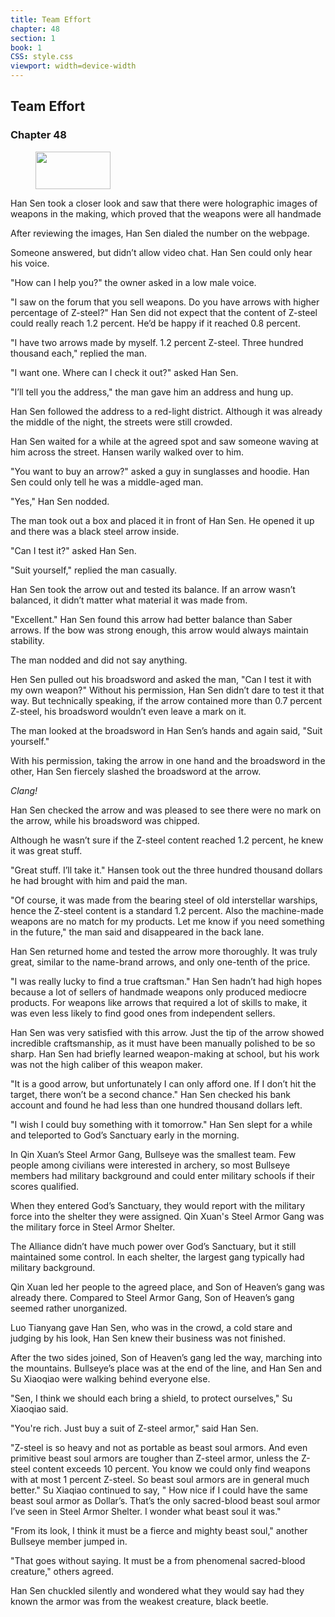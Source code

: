 ```yaml
---
title: Team Effort
chapter: 48
section: 1
book: 1
CSS: style.css
viewport: width=device-width
---
```


## Team Effort

### Chapter 48

<figure>
	<img src="../Images/gem.gif" alt="" id="gem" width="120" height="60" />
</figure>

Han Sen took a closer look and saw that there were holographic images of weapons in the making, which proved that the weapons were all handmade

After reviewing the images, Han Sen dialed the number on the webpage.

Someone answered, but didn’t allow video chat. Han Sen could only hear his voice.

"How can I help you?" the owner asked in a low male voice.

"I saw on the forum that you sell weapons. Do you have arrows with higher percentage of Z-steel?" Han Sen did not expect that the content of Z-steel could really reach 1.2 percent. He’d be happy if it reached 0.8 percent.

"I have two arrows made by myself. 1.2 percent Z-steel. Three hundred thousand each," replied the man.

"I want one. Where can I check it out?" asked Han Sen.

"I’ll tell you the address," the man gave him an address and hung up.

Han Sen followed the address to a red-light district. Although it was already the middle of the night, the streets were still crowded.

Han Sen waited for a while at the agreed spot and saw someone waving at him across the street. Hansen warily walked over to him.

"You want to buy an arrow?" asked a guy in sunglasses and hoodie. Han Sen could only tell he was a middle-aged man.

"Yes," Han Sen nodded.

The man took out a box and placed it in front of Han Sen. He opened it up and there was a black steel arrow inside.

"Can I test it?" asked Han Sen.

"Suit yourself," replied the man casually.

Han Sen took the arrow out and tested its balance. If an arrow wasn’t balanced, it didn’t matter what material it was made from.

"Excellent." Han Sen found this arrow had better balance than Saber arrows. If the bow was strong enough, this arrow would always maintain stability.

The man nodded and did not say anything.

Hen Sen pulled out his broadsword and asked the man, "Can I test it with my own weapon?" Without his permission, Han Sen didn’t dare to test it that way. But technically speaking, if the arrow contained more than 0.7 percent Z-steel, his broadsword wouldn’t even leave a mark on it.

The man looked at the broadsword in Han Sen’s hands and again said, "Suit yourself."

With his permission, taking the arrow in one hand and the broadsword in the other, Han Sen fiercely slashed the broadsword at the arrow.

*Clang!*

Han Sen checked the arrow and was pleased to see there were no mark on the arrow, while his broadsword was chipped.

Although he wasn’t sure if the Z-steel content reached 1.2 percent, he knew it was great stuff.

"Great stuff. I’ll take it." Hansen took out the three hundred thousand dollars he had brought with him and paid the man.

"Of course, it was made from the bearing steel of old interstellar warships, hence the Z-steel content is a standard 1.2 percent. Also the machine-made weapons are no match for my products. Let me know if you need something in the future," the man said and disappeared in the back lane.

Han Sen returned home and tested the arrow more thoroughly. It was truly great, similar to the name-brand arrows, and only one-tenth of the price.

"I was really lucky to find a true craftsman." Han Sen hadn’t had high hopes because a lot of sellers of handmade weapons only produced mediocre products. For weapons like arrows that required a lot of skills to make, it was even less likely to find good ones from independent sellers.

Han Sen was very satisfied with this arrow. Just the tip of the arrow showed incredible craftsmanship, as it must have been manually polished to be so sharp. Han Sen had briefly learned weapon-making at school, but his work was not the high caliber of this weapon maker.

"It is a good arrow, but unfortunately I can only afford one. If I don’t hit the target, there won’t be a second chance." Han Sen checked his bank account and found he had less than one hundred thousand dollars left.

"I wish I could buy something with it tomorrow." Han Sen slept for a while and teleported to God’s Sanctuary early in the morning.

In Qin Xuan’s Steel Armor Gang, Bullseye was the smallest team. Few people among civilians were interested in archery, so most Bullseye members had military background and could enter military schools if their scores qualified.

When they entered God’s Sanctuary, they would report with the military force into the shelter they were assigned. Qin Xuan's Steel Armor Gang was the military force in Steel Armor Shelter.

The Alliance didn’t have much power over God’s Sanctuary, but it still maintained some control. In each shelter, the largest gang typically had military background.

Qin Xuan led her people to the agreed place, and Son of Heaven’s gang was already there. Compared to Steel Armor Gang, Son of Heaven’s gang seemed rather unorganized.

Luo Tianyang gave Han Sen, who was in the crowd, a cold stare and judging by his look, Han Sen knew their business was not finished.

After the two sides joined, Son of Heaven’s gang led the way, marching into the mountains. Bullseye’s place was at the end of the line, and Han Sen and Su Xiaoqiao were walking behind everyone else.

"Sen, I think we should each bring a shield, to protect ourselves," Su Xiaoqiao said.

"You're rich. Just buy a suit of Z-steel armor," said Han Sen.

"Z-steel is so heavy and not as portable as beast soul armors. And even primitive beast soul armors are tougher than Z-steel armor, unless the Z-steel content exceeds 10 percent. You know we could only find weapons with at most 1 percent Z-steel. So beast soul armors are in general much better." Su Xiaqiao continued to say, " How nice if I could have the same beast soul armor as Dollar’s. That’s the only sacred-blood beast soul armor I’ve seen in Steel Armor Shelter. I wonder what beast soul it was."

"From its look, I think it must be a fierce and mighty beast soul," another Bullseye member jumped in.

"That goes without saying. It must be a from phenomenal sacred-blood creature," others agreed.

Han Sen chuckled silently and wondered what they would say had they known the armor was from the weakest creature, black beetle.